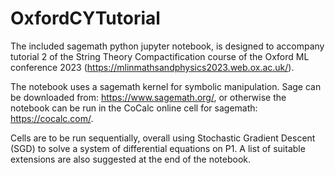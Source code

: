 # OxfordCYTutorial
The included sagemath python jupyter notebook, is designed to accompany tutorial 2 of the String Theory Compactification course of the Oxford ML conference 2023 (https://mlinmathsandphysics2023.web.ox.ac.uk/).  

The notebook uses a sagemath kernel for symbolic manipulation. Sage can be downloaded from: https://www.sagemath.org/, or otherwise the notebook can be run in the CoCalc online cell for sagemath: https://cocalc.com/.  

Cells are to be run sequentially, overall using Stochastic Gradient Descent (SGD) to solve a system of differential equations on P1. A list of suitable extensions are also suggested at the end of the notebook.   
